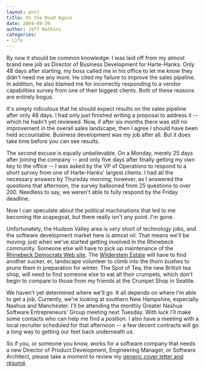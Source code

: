```yaml
---
layout: post
title: On the Road Again
date: 2004-09-30
author: Jeff Watkins
categories:
- Life
---
```


By now it should be common knowledge: I was laid off from my almost
brand new job as Director of Business Development for Harte-Hanks. Only
48 days after starting, my boss called me in his office to let me know
they didn't need me any more. He cited my failure to improve the
sales pipeline. In addition, he also blamed me for incorrectly
responding to a vendor capabilities survey from one of their biggest
clients. Both of these reasons are entirely bogus.

It's simply ridiculous that he should expect results on the sales
pipeline after only 48 days. I had only just finished writing a
proposal to address it -- which he hadn't yet reviewed. Now, if after six
months there was still no improvement in the overall sales landscape,
then I agree I should have been held accountable. Business development
was my job after all. But it does take time before you can see
results.

The second excuse is equally unbelievable. On a Monday, merely 25
days after joining the company -- and only five days after finally
getting my own key to the office -- I was asked by the VP of Operations
to respond to a short survey from one of Harte-Hanks' largest clients.
I had all the necessary answers by Thursday morning; however, as I
answered the questions that afternoon, the survey ballooned from 25
questions to over 200. Needless to say, we weren't able to fully
respond by the Friday deadline.

Now I can speculate about the political machinations that led to me
becoming the scapegoat, but there really isn't any point. I'm gone.

Unfortunately, the Hudson Valley area is <em>very</em> short of
technology jobs, and the software development market here is almost
nil. That means we'll be moving: just when we've started getting
involved in the Rhinebeck community. Someone else will have to pick up
maintenance of the <a href="http://rhinebeckdemocrats.org">Rhinebeck
Democrats Web site</a>. The <a href="http://wilderstein.org/">Wilderstein Estate</a> will have to find
another sucker, er, landscape volunteer to climb into the thorn bushes
to prune them in preparation for winter. The Spot of Tea, the new
British tea shop, will need to find someone else to eat all their
crumpets, which don't begin to compare to those from my friends at the
Crumpet Shop in Seattle.

We haven't yet determined where we'll go. It all depends on where
I'm able to get a job. Currently, we're looking at southern New
Hampshire, especially Nashua and Manchester. I'll be attending the
monthly Greater Nashua Software Entrepreneurs' Group meeting next
Tuesday. With luck I'll make some contacts who can help me find a
position. I also have a meeting with a local recruiter scheduled for
that afternoon -- a few decent contracts will go a long way to getting
our feet back underneath us.

So if you, or someone you know, works for a software company that
needs a new Director of Product Development, Engineering Manager, or
Software Architect, please take a moment to review my <a href="http://metrocat.org/jeff/resume/">generic cover letter and
r&eacute;sum&eacute;</a>.